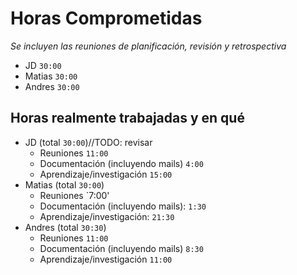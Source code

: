 # Horas Comprometidas

_Se incluyen las reuniones de planificación, revisión y retrospectiva_

* JD `30:00`
* Matias `30:00`
* Andres `30:00`

## Horas realmente trabajadas y en qué

* JD (total `30:00`)//TODO: revisar
  * Reuniones `11:00`
  * Documentación (incluyendo mails) `4:00`
  * Aprendizaje/investigación `15:00`
* Matias (total `30:00`)
  * Reuniones `7:00'
  * Documentación (incluyendo mails): `1:30`
  * Aprendizaje/investigación: `21:30`
* Andres (total `30:30`)
  * Reuniones `11:00`
  * Documentación (incluyendo mails) `8:30`
  * Aprendizaje/investigación `11:00`
